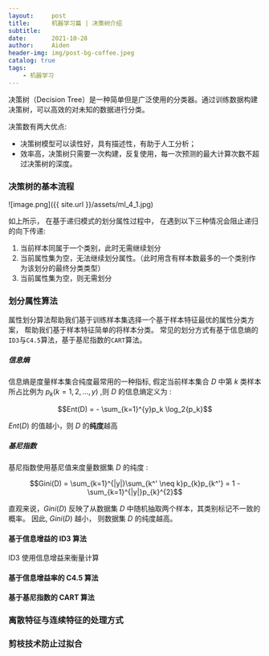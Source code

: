 ```yaml
---
layout:     post
title:      机器学习篇 | 决策树介绍
subtitle:   
date:       2021-10-28
author:     Aiden
header-img: img/post-bg-coffee.jpeg
catalog: true 
tags:
    - 机器学习
---
```



决策树（Decision Tree）是一种简单但是广泛使用的分类器。通过训练数据构建决策树，可以高效的对未知的数据进行分类。

决策数有两大优点:

- 决策树模型可以读性好，具有描述性，有助于人工分析；
- 效率高，决策树只需要一次构建，反复使用，每一次预测的最大计算次数不超过决策树的深度。


### 决策树的基本流程

![image.png]({{ site.url }}/assets/ml_4_1.jpg)

如上所示， 在基于递归模式的划分属性过程中， 在遇到以下三种情况会阻止递归的向下传递: 

1. 当前样本同属于一个类别，此时无需继续划分
2. 当前属性集为空，无法继续划分属性。（此时用含有样本数最多的一个类别作为该划分的最终分类类型）
3. 当前属性集为空，则无需划分

### 划分属性算法

属性划分算法帮助我们基于训练样本集选择一个基于样本特征最优的属性分类方案，
帮助我们基于样本特征简单的将样本分类。
常见的划分方式有基于信息熵的`ID3`与`C4.5`算法，基于基尼指数的`CART`算法。


##### 信息熵

信息熵是度量样本集合纯度最常用的一种指标, 假定当前样本集合 $D$ 中第 $k$ 类样本所占比例为 $p_k(k=1,2,...,y)$ ,则 $D$ 的信息熵定义为 : 

$$Ent(D) = - \sum_{k=1}^{y}p_k \log_2{p_k}$$

$Ent(D)$ 的值越小，则 $D$ 的**纯度**越高

##### 基尼指数

基尼指数使用基尼值来度量数据集 $D$ 的纯度 :

$$Gini(D) = \sum_{k=1}^{|y|}\sum_{k^' \neq k}p_{k}p_{k^'} = 1 - \sum_{k=1}^{|y|}p_{k}^{2}$$

直观来说，$Gini(D)$ 反映了从数据集 $D$ 中随机抽取两个样本，其类别标记不一致的概率。
因此, $Gini(D)$ 越小， 则数据集 $D$ 的纯度越高。

#### 基于信息增益的 ID3 算法

ID3 使用信息增益来衡量计算



#### 基于信息增益率的 C4.5 算法

#### 基于基尼指数的 CART 算法

### 离散特征与连续特征的处理方式

### 剪枝技术防止过拟合

